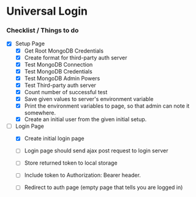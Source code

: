 # Universal Login
### Checklist / Things to do
- [x] Setup Page
  - [x] Get Root MongoDB Credentials
  - [x] Create format for third-party auth server
  - [x] Test MongoDB Connection
  - [x] Test MongoDB Credentials
  - [x] Test MongoDB Admin Powers
  - [x] Test Third-party auth server
  - [x] Count number of successful test
  - [x] Save given values to server's environment variable
  - [x] Print the environment variables to page, so that admin
        can note it somewhere.
  - [x] Create an initial user from the given initial
        setup.
- [ ] Login Page
  - [x] Create initial login page
  - [ ] Login page should send ajax post request to login server
  - [ ] Store returned token to local storage
  - [ ] Include token to Authorization: Bearer header.
  - [ ] Redirect to auth page (empty page that tells you are logged in)


